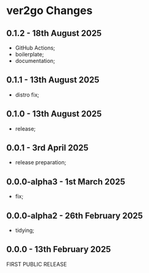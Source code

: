 # **ver2go** Changes <!-- omit in toc -->


## 0.1.2 - 18th August 2025

* GitHub Actions;
* boilerplate;
* documentation;


## 0.1.1 - 13th August 2025

* distro fix;


## 0.1.0 - 13th August 2025

* release;


## 0.0.1 - 3rd April 2025

* release preparation;


## 0.0.0-alpha3 - 1st March 2025

* fix;


## 0.0.0-alpha2 - 26th February 2025

* tidying;


## 0.0.0 - 13th February 2025

FIRST PUBLIC RELEASE
